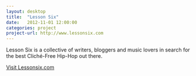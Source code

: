 ```yaml
---
layout: desktop
title:  "Lesson Six"
date:   2012-11-01 12:00:00
categories: project
project-url: http://www.lessonsix.com
---
```


Lesson Six is a collective of writers, bloggers and music lovers in search for the best Cliché-Free Hip-Hop out there.

[Visit Lessonsix.com](http://www.lessonsix.com/)
